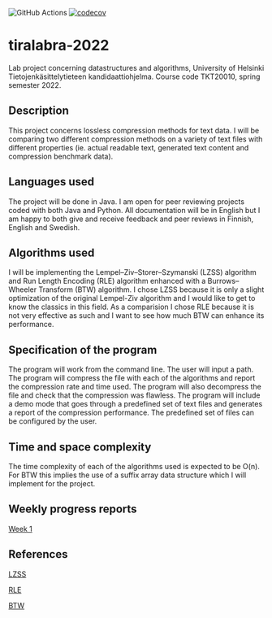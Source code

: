 ![GitHub Actions](https://github.com/shlevanto/tiralabra-2022/actions/workflows/main.yml/badge.svg)
[![codecov](https://codecov.io/gh/shlevanto/tiralabra-2022/branch/main/graph/badge.svg?token=0EE9F994BB)](https://codecov.io/gh/shlevanto/tiralabra-2022)

# tiralabra-2022
Lab project concerning datastructures and algorithms, University of Helsinki Tietojenkäsittelytieteen kandidaattiohjelma. 
Course code TKT20010, spring semester 2022.

## Description
This project concerns lossless compression methods for text data. I will be comparing two different compression methods on a variety of text files with different properties (ie. actual readable text, generated text content and compression benchmark data). 

## Languages used
The project will be done in Java. I am open for peer reviewing projects coded with both Java and Python. All documentation will be in English but I am happy to both give and receive feedback and peer reviews in Finnish, English and Swedish.

## Algorithms used
I will be implementing the Lempel–Ziv–Storer–Szymanski (LZSS) algorithm and Run Length Encoding (RLE) algorithm enhanced with a Burrows–Wheeler Transform (BTW) algorithm. I chose LZSS because it is only a slight optimization of the original Lempel-Ziv algorithm and I would like to get to know the classics in this field. As a comparision I chose RLE because it is not very effective as such and I want to see how much BTW can enhance its performance.

## Specification of the program
The program will work from the command line. The user will input a path. The program will compress the file with each of the algorithms and report the compression rate and time used. The program will also decompress the file and check that the compression was flawless. The program will include a demo mode that goes through a predefined set of text files and generates a report of the compression performance. The predefined set of files can be configured by the user.

## Time and space complexity
The time complexity of each of the algorithms used is expected to be O(n). For BTW this implies the use of a suffix array data structure which I will implement for the project.

## Weekly progress reports
[Week 1](/docs/week1.md)

## References
[LZSS](https://en.wikipedia.org/wiki/Lempel%E2%80%93Ziv%E2%80%93Storer%E2%80%93Szymanski)

[RLE](https://en.wikipedia.org/wiki/Run-length_encoding)

[BTW](https://en.wikipedia.org/wiki/Burrows%E2%80%93Wheeler_transform)


